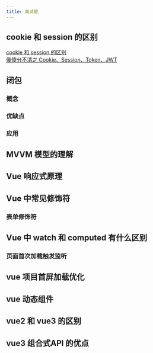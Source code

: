 ```yaml
---
title: 面试题
---
```

## cookie 和 session 的区别
[cookie 和 session 的区别](https://juejin.cn/post/6844903937523482631)\
[傻傻分不清之 Cookie、Session、Token、JWT](https://juejin.cn/post/6844904034181070861#heading-9)
## 闭包
### 概念

### 优缺点
### 应用
## MVVM 模型的理解
## Vue 响应式原理
## Vue 中常见修饰符
### 表单修饰符
## Vue 中 watch 和 computed 有什么区别
### 页面首次加载触发监听
## vue 项目首屏加载优化
## vue 动态组件
## vue2 和 vue3 的区别
## vue3 组合式API 的优点

